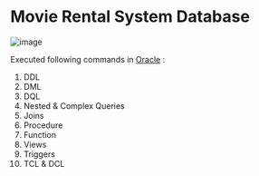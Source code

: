 # Movie Rental System Database

![image](https://user-images.githubusercontent.com/85562020/126903171-75e65fbe-a3e9-4da7-9042-7d77302cb518.png)


Executed following commands in [Oracle](https://livesql.oracle.com/apex/f?p=590:1000) :
1. DDL
2. DML
3. DQL
4. Nested & Complex Queries
5. Joins
6. Procedure
7. Function
8. Views
9. Triggers
10. TCL & DCL
